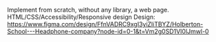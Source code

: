 Implement from scratch, without any library, a web page.
HTML/CSS/Accessibility/Responsive design
Design: https://www.figma.com/design/FfnVADRC9xgI3yiZliTBYZ/Holberton-School---Headphone-company?node-id=0-1&t=Vm2g0SD1VI0lJmwl-0
